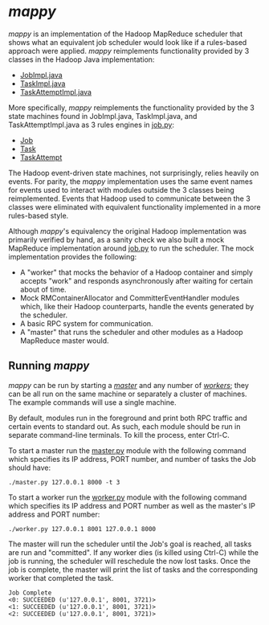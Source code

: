 # *mappy*

*mappy* is an implementation of the Hadoop MapReduce scheduler that shows what
an equivalent job scheduler would look like if a rules-based approach were
applied. *mappy* reimplements functionality provided by 3 classes in the Hadoop
Java implementation:


- [JobImpl.java](reference/JobImpl.java#L239)
- [TaskImpl.java](reference/TaskImpl.java#L147)
- [TaskAttemptImpl.java](reference/TaskAttemptImpl.java#L209)

More specifically, *mappy* reimplements the functionality provided by the 3
state machines found in JobImpl.java, TaskImpl.java, and TaskAttemptImpl.java
as 3 rules engines in [job.py](job.py):

- [Job](job.py#L24)
- [Task](job.py#L131)
- [TaskAttempt](job.py#L215)

The Hadoop event-driven state machines, not surprisingly, relies heavily on
events. For parity, the *mappy* implementation uses the same event names for
events used to interact with modules outside the 3 classes being reimplemented.
Events that Hadoop used to communicate between the 3 classes were eliminated
with equivalent functionality implemented in a more rules-based style.

Although *mappy*'s equivalency the original Hadoop implementation was primarily
verified by hand, as a sanity check we also built a mock MapReduce
implementation around [job.py](job.py) to run the scheduler. The mock
implementation provides the following:

- A "worker" that mocks the behavior of a Hadoop container and simply accepts
  "work" and responds asynchronously after waiting for certain about of time.
- Mock RMContainerAllocator and CommitterEventHandler modules which, like their
  Hadoop counterparts, handle the events generated by the scheduler.
- A basic RPC system for communication.
- A "master" that runs the scheduler and other modules as a Hadoop MapReduce
  master would.

## Running *mappy*

*mappy* can be run by starting a [*master*](master.py) and any number of
[*workers*](worker.py); they can be all run on the same machine or separately a
cluster of machines. The example commands will use a single machine.

By default, modules run in the foreground and print both RPC traffic and
certain events to standard out. As such, each module should be run in separate
command-line terminals. To kill the process, enter Ctrl-C.

To start a master run the [master.py](master.py) module with the following
command which specifies its IP address, PORT number, and number of tasks the
Job should have:

```
./master.py 127.0.0.1 8000 -t 3
```

To start a worker run the [worker.py](worker.py) module with the following
command which specifies its IP address and PORT number as well as the master's
IP address and PORT number:

```
./worker.py 127.0.0.1 8001 127.0.0.1 8000
```

The master will run the scheduler until the Job's goal is reached, all tasks
are run and "committed". If any worker dies (is killed using Ctrl-C) while the
job is running, the scheduler will reschedule the now lost tasks. Once the job
is complete, the master will print the list of tasks and the corresponding
worker that completed the task.

```
Job Complete
<0: SUCCEEDED (u'127.0.0.1', 8001, 3721)>
<1: SUCCEEDED (u'127.0.0.1', 8001, 3721)>
<2: SUCCEEDED (u'127.0.0.1', 8001, 3721)>
```
